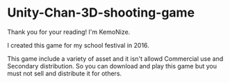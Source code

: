 # Unity-Chan-3D-shooting-game
Thank you for your reading!
I'm KemoNize.

I created this game for my school festival in 2016.

This game include a variety of asset and it isn't allowd Commercial use and Secondary distribution.
So you can download and play this game but you must not sell and distribute it for others.
